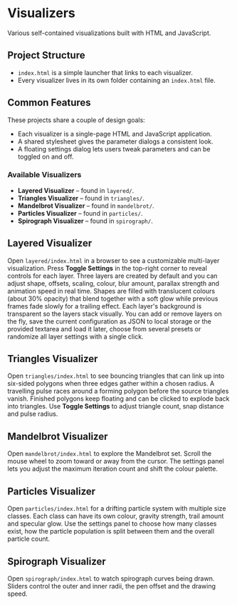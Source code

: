 # Visualizers

Various self-contained visualizations built with HTML and JavaScript.

## Project Structure

- `index.html` is a simple launcher that links to each visualizer.
- Every visualizer lives in its own folder containing an `index.html` file.

## Common Features

These projects share a couple of design goals:

- Each visualizer is a single-page HTML and JavaScript application.
- A shared stylesheet gives the parameter dialogs a consistent look.
- A floating settings dialog lets users tweak parameters and can be toggled on
  and off.

### Available Visualizers

- **Layered Visualizer** – found in `layered/`.
- **Triangles Visualizer** – found in `triangles/`.
- **Mandelbrot Visualizer** – found in `mandelbrot/`.
- **Particles Visualizer** – found in `particles/`.
- **Spirograph Visualizer** – found in `spirograph/`.

## Layered Visualizer

Open `layered/index.html` in a browser to see a customizable multi-layer
visualization. Press **Toggle Settings** in the top-right corner to reveal
controls for each layer. Three layers are created by default and you can adjust
shape, offsets, scaling, colour, blur amount, parallax strength and animation
speed in real time. Shapes are filled with translucent colours (about 30% opacity) that blend together with a soft glow while previous frames fade slowly for a trailing effect. Each layer's background is transparent so the layers stack visually. You can add or remove layers on the fly, save the current configuration
as JSON to local storage or the provided textarea and load it later, choose from
several presets or randomize all layer settings with a single click.

## Triangles Visualizer

Open `triangles/index.html` to see bouncing triangles that can link up
into six-sided polygons when three edges gather within a chosen radius.
A travelling pulse races around a forming polygon before the source
triangles vanish. Finished polygons keep floating and can be clicked to
explode back into triangles. Use **Toggle Settings** to adjust triangle
count, snap distance and pulse radius.

## Mandelbrot Visualizer

Open `mandelbrot/index.html` to explore the Mandelbrot set. Scroll the mouse
wheel to zoom toward or away from the cursor. The settings panel lets you
adjust the maximum iteration count and shift the colour palette.

## Particles Visualizer

Open `particles/index.html` for a drifting particle system with multiple size
classes. Each class can have its own colour, gravity strength, trail amount and
specular glow. Use the settings panel to choose how many classes exist, how the
particle population is split between them and the overall particle count.

## Spirograph Visualizer

Open `spirograph/index.html` to watch spirograph curves being drawn. Sliders
control the outer and inner radii, the pen offset and the drawing speed.
